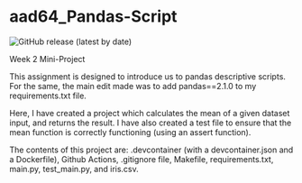 # aad64_Pandas-Script
![GitHub release (latest by date)](https://img.shields.io/github/v/release/nogibjj/aad64_Pandas-Script)


Week 2 Mini-Project

This assignment is designed to introduce us to pandas descriptive scripts. For the same, the main edit made was to add pandas==2.1.0 to my requirements.txt file.

Here, I have created a project which calculates the mean of a given dataset input, and returns the result. I have also created a test file to ensure that the mean function is correctly functioning (using an assert function).

The contents of this project are: 
.devcontainer (with a devcontainer.json and a Dockerfile), 
Github Actions, 
.gitignore file, 
Makefile, 
requirements.txt, 
main.py, 
test_main.py, and 
iris.csv.


